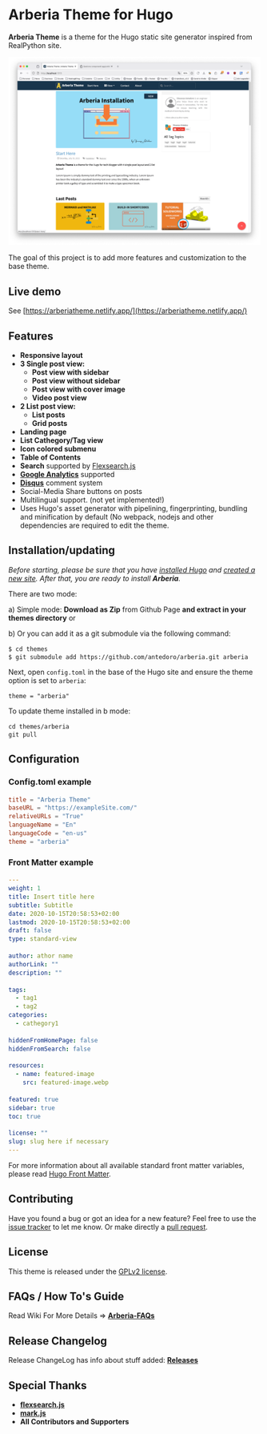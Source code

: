 # Arberia Theme for Hugo

**Arberia Theme** is a theme for the Hugo static site generator inspired from RealPython site.

![Arberia Theme Screenshot](https://github.com/antedoro/arberia/blob/master/static/img/screenshot.png)

The goal of this project is to add more features and customization to the base theme.

## Live demo

See [https://arberiatheme.netlify.app/](https://arberiatheme.netlify.app/)

## Features

- **Responsive layout**
- **3 Single post view:**
  - **Post view with sidebar**
  - **Post view without sidebar**
  - **Post view with cover image**
  - **Video post view**
- **2 List post view:**
  - **List posts**
  - **Grid posts**
- **Landing page**
- **List Cathegory/Tag view**
- **Icon colored submenu**
- **Table of Contents**
- **Search** supported by [Flexsearch.js](https://github.com/nextapps-de/flexsearch)
- **[Google Analytics](https://analytics.google.com/analytics)** supported
- **[Disqus](https://disqus.com)** comment system
- Social-Media Share buttons on posts
- Multilingual support. (not yet implemented!)
- Uses Hugo's asset generator with pipelining, fingerprinting, bundling and minification by default (No webpack, nodejs and other dependencies are required to edit the theme.

## Installation/updating

*Before starting, please be sure that you have
[installed Hugo](https://gohugo.io/getting-started/quick-start/#step-1-install-hugo) and
[created a new site](https://gohugo.io/getting-started/quick-start/#step-2-create-a-new-site). After that, you are ready to install **Arberia**.*

There are two mode:

a) Simple mode: **Download as Zip** from Github Page **and extract in your themes directory** or

b) Or you can add it as a git submodule via the following command: 

    $ cd themes
    $ git submodule add https://github.com/antedoro/arberia.git arberia
    

Next, open `config.toml` in the base of the Hugo site and ensure the theme option is set to `arberia`:

```
theme = "arberia"
```

To update theme installed in b mode:

    cd themes/arberia
    git pull

## Configuration

### Config.toml example

```toml
title = "Arberia Theme"
baseURL = "https://exampleSite.com/"
relativeURLs = "True"
languageName = "En"
languageCode = "en-us"
theme = "arberia"
```

### Front Matter example

```yaml
---
weight: 1
title: Insert title here
subtitle: Subtitle
date: 2020-10-15T20:58:53+02:00
lastmod: 2020-10-15T20:58:53+02:00
draft: false
type: standard-view

author: athor name
authorLink: ""
description: ""

tags:
  - tag1
  - tag2
categories:
  - cathegory1

hiddenFromHomePage: false
hiddenFromSearch: false

resources:
  - name: featured-image
    src: featured-image.webp

featured: true
sidebar: true
toc: true

license: ""
slug: slug here if necessary
---
```

For more information about all available standard front matter variables, please read
[Hugo Front Matter](https://gohugo.io/content-management/front-matter).

## Contributing

Have you found a bug or got an idea for a new feature? Feel free to use the
[issue tracker](https://github.com/antedoro/arberia/issues) to let me know. Or make directly a
[pull request](https://github.com/antedoro/arberia//pulls).

## License

This theme is released under the [GPLv2 license](https://github.com/antedoro/arberia/blob/master/LICENSE).

## FAQs / How To's Guide

Read Wiki For More Details => **[Arberia-FAQs]()**

## Release Changelog

Release ChangeLog has info about stuff added: **[Releases](https://github.com/antedoro/arberia/releases)**

## Special Thanks

- [**flexsearch.js**](https://github.com/nextapps-de/flexsearch)
- [**mark.js**](https://github.com/julmot/mark.js)
- **All Contributors and Supporters**
